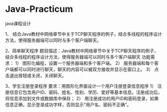 # Java-Practicum
 java课程设计

1、    结合Java教材中网络章节中关于TCP聊天程序的例子，结合多线程的程序设计方法，使得服务器端可以同时与多个客户端聊天。

2、简单聊天程序
题目描述：Java教材中网络章节中关于TCP聊天程序的例子，结合多线程的程序设计方法，使得服务器端可以同时与多个客户端聊天
功能需求：
1）    图形化编程，设置一个服务器端和多个客户端。
2）    服务器端和每个客户端都可以同时进行聊天，聊天的内容可以被双方接收并显示在窗口上。
3）    点击退出按钮或关闭，关闭聊天。

3、学生注册登录程序
要求：用图形化界面设计一个用户注册登录信息程序
1）    注册信息它包含用户ID、密码、姓名、性别、学历、爱好等基本信息。注册成功后，将信息添加到文件或数据库中保存；
2）    用注册成功的用户ID和密码登录，如果信息正确，显示登录成功字样，否则显示“用户名、密码不正确”。


